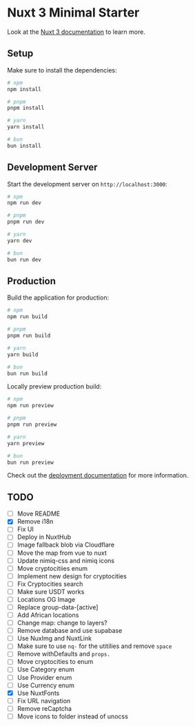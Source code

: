 # Nuxt 3 Minimal Starter

Look at the [Nuxt 3 documentation](https://nuxt.com/docs/getting-started/introduction) to learn more.

## Setup

Make sure to install the dependencies:

```bash
# npm
npm install

# pnpm
pnpm install

# yarn
yarn install

# bun
bun install
```

## Development Server

Start the development server on `http://localhost:3000`:

```bash
# npm
npm run dev

# pnpm
pnpm run dev

# yarn
yarn dev

# bun
bun run dev
```

## Production

Build the application for production:

```bash
# npm
npm run build

# pnpm
pnpm run build

# yarn
yarn build

# bun
bun run build
```

Locally preview production build:

```bash
# npm
npm run preview

# pnpm
pnpm run preview

# yarn
yarn preview

# bun
bun run preview
```

Check out the [deployment documentation](https://nuxt.com/docs/getting-started/deployment) for more information.

## TODO

- [ ] Move README
- [X] Remove i18n
- [ ] Fix UI
- [ ] Deploy in NuxtHub
- [ ] Image fallback blob via Cloudflare
- [ ] Move the map from vue to nuxt
- [ ] Update nimiq-css and nimiq icons
- [ ] Move cryptocitiies enum
- [ ] Implement new design for cryptocities
- [ ] Fix Cryptocities search
- [ ] Make sure USDT works
- [ ] Locations OG Image
- [ ] Replace group-data-[active]
- [ ] Add African locations
- [ ] Change map: change to layers?
- [ ] Remove database and use supabase
- [ ] Use NuxImg and NuxtLink
- [ ] Make sure to use `nq-` for the utitilies and remove `space`
- [ ] Remove withDefaults and `props.`
- [ ] Move cryptocities to enum
- [ ] Use Category enum
- [ ] Use Provider enum
- [ ] Use Currency enum
- [X] Use NuxtFonts
- [ ] Fix URL navigation
- [ ] Remove reCaptcha
- [ ] Move icons to folder instead of unocss
